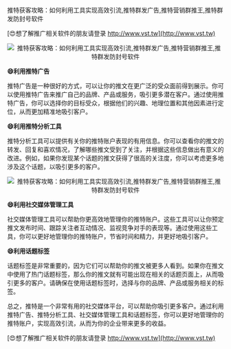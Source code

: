 推特获客攻略：如何利用工具实现高效引流,推特群发广告,推特营销群推王,推特群发防封号软件

[😍想了解推广相关软件的朋友请登录 http://www.vst.tw](http://www.vst.tw)

 <center><img src="https://vst.tw/MP4/tuiguang/png/8.png" alt="推特获客攻略：如何利用工具实现高效引流,推特群发广告,推特营销群推王,推特群发防封号软件"></center>

**😄利用推特广告**

推特广告是一种很好的方式，可以让你的推文在更广泛的受众面前得到展示。你可以使用推特广告来推广自己的品牌、产品或服务，吸引更多潜在客户。通过使用推特广告，你可以选择你的目标受众，根据他们的兴趣、地理位置和其他因素进行定位，从而更加精准地吸引客户。

**😄利用推特分析工具**

推特分析工具可以提供有关你的推特账户表现的有用信息。你可以查看你的推文的转发、回复和喜欢情况，了解哪些推文受到了关注，并根据这些信息做出有意义的改进。例如，如果你发现某个话题的推文获得了很高的关注度，你可以考虑更多地涉及这个话题，以吸引更多的客户。

 <center><img src="https://vst.tw/MP4/tuiguang/png/6.png" alt="推特获客攻略：如何利用工具实现高效引流,推特群发广告,推特营销群推王,推特群发防封号软件"></center>

**😄利用社交媒体管理工具**

社交媒体管理工具可以帮助你更高效地管理你的推特账户。这些工具可以让你预定推文发布时间、跟踪关注者互动情况、监视竞争对手的表现等。通过使用这些工具，你可以更好地管理你的推特账户，节省时间和精力，并更好地吸引客户。

**😄利用话题标签**

话题标签是非常重要的，因为它们可以帮助你的推文被更多人看到。如果你在推文中使用了热门话题标签，那么你的推文就有可能出现在相关的话题页面上，从而吸引更多的客户。请确保在使用话题标签时，选择与你的品牌、产品或服务相关的标签。

总之，推特是一个非常有用的社交媒体平台，可以帮助你吸引更多客户。通过利用推特广告、推特分析工具、社交媒体管理工具和话题标签，你可以更好地管理你的推特账户，实现高效引流，从而为你的企业带来更多的收益。

[😍想了解推广相关软件的朋友请登录 http://www.vst.tw](http://www.vst.tw)



